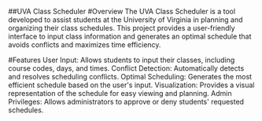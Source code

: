 ##UVA Class Scheduler
#Overview
The UVA Class Scheduler is a tool developed to assist students at the University of Virginia in planning and organizing their class schedules. This project provides a user-friendly interface to input class information and generates an optimal schedule that avoids conflicts and maximizes time efficiency.

#Features
User Input: Allows students to input their classes, including course codes, days, and times.
Conflict Detection: Automatically detects and resolves scheduling conflicts.
Optimal Scheduling: Generates the most efficient schedule based on the user's input.
Visualization: Provides a visual representation of the schedule for easy viewing and planning.
Admin Privileges: Allows administrators to approve or deny students' requested schedules.
